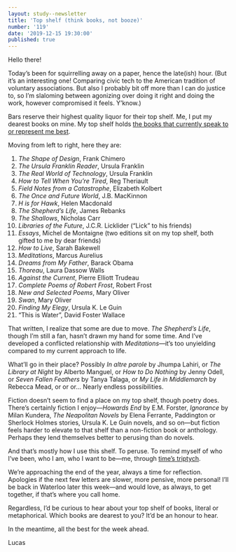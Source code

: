 ```yaml
---
layout: study--newsletter
title: 'Top shelf (think books, not booze)'
number: '119'
date: '2019-12-15 19:30:00'
published: true
---
```


Hello there!

Today’s been for squirrelling away on a paper, hence the late(ish) hour. (But it’s an interesting one! Comparing civic tech to the American tradition of voluntary associations. But also I probably bit off more than I can do justice to, so I’m slaloming between agonizing over doing it right and doing the work, however compromised it feels. Y’know.)

Bars reserve their highest quality liquor for their top shelf. Me, I put my dearest books on mine. My top shelf holds [the books that currently speak to or represent me best](https://lucascherkewski.com/study/library-communications-tool/).

Moving from left to right, here they are:

1. _The Shape of Design_, Frank Chimero
2. _The Ursula Franklin Reader_, Ursula Franklin
3. _The Real World of Technology_, Ursula Franklin
4. _How to Tell When You’re Tired_, Reg Theriault
5. _Field Notes from a Catastrophe_, Elizabeth Kolbert
6. _The Once and Future World_, J.B. MacKinnon
7. _H is for Hawk_, Helen Macdonald
8. _The Shepherd’s Life_, James Rebanks
9. _The Shallows_, Nicholas Carr
10. _Libraries of the Future_, J.C.R. Licklider (“Lick” to his friends)
11. _Essays_, Michel de Montaigne (two editions sit on my top shelf, both gifted to me by dear friends)
12. _How to Live_, Sarah Bakewell
13. _Meditations_, Marcus Aurelius
14. _Dreams from My Father_, Barack Obama
15. _Thoreau_, Laura Dassow Walls
16. _Against the Current_, Pierre Elliott Trudeau
17. _Complete Poems of Robert Frost_, Robert Frost
18. _New and Selected Poems_, Mary Oliver
19. _Swan_, Mary Oliver
20. _Finding My Elegy_, Ursula K. Le Guin
21. “This is Water”, David Foster Wallace

That written, I realize that some are due to move. _The Shepherd’s Life_, though I’m still a fan, hasn’t drawn my hand for some time. And I’ve developed a conflicted relationship with _Meditations_—it’s too unyielding compared to my current approach to life.

What’ll go in their place? Possibly _In altre parole_ by Jhumpa Lahiri, or _The Library at Night_ by Alberto Manguel, or _How to Do Nothing_ by Jenny Odell, or _Seven Fallen Feathers_ by Tanya Talaga, or _My Life in Middlemarch_ by Rebecca Mead, or or or... Nearly endless possibilities.

Fiction doesn’t seem to find a place on my top shelf, though poetry does. There’s certainly fiction I enjoy—_Howards End_ by E.M. Forster, _Ignorance_ by Milan Kundera, _The Neapolitan Novels_ by Elena Ferrante, Paddington or Sherlock Holmes stories, Ursula K. Le Guin novels, and so on—but fiction feels harder to elevate to that shelf than a non-fiction book or anthology. Perhaps they lend themselves better to perusing than do novels.

And that’s mostly how I use this shelf. To peruse. To remind myself of who I’ve been, who I am, who I want to be—me, through [time’s triptych](https://lucascherkewski.com/hit-and-miss/69-returning-home/).

We’re approaching the end of the year, always a time for reflection. Apologies if the next few letters are slower, more pensive, more personal! I’ll be back in Waterloo later this week—and would love, as always, to get together, if that’s where you call home.

Regardless, I’d be curious to hear about your top shelf of books, literal or metaphorical. Which books are dearest to you? It’d be an honour to hear.

In the meantime, all the best for the week ahead.

Lucas